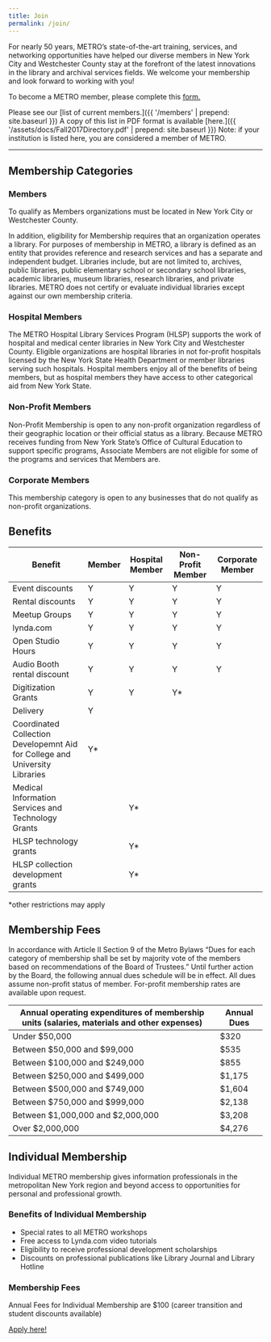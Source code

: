 ```yaml
---
title: Join
permalink: /join/
---
```


For nearly 50 years, METRO’s state-of-the-art training, services, and networking opportunities have helped our diverse members in New York City and Westchester County stay at the forefront of the latest innovations in the library and archival services fields. We welcome your membership and look forward to working with you!

To become a METRO member, please complete this <a href="https://www.google.com/url?q=https://docs.google.com/a/metro.org/forms/d/e/1FAIpQLScdl5-ktEFGNhXXEn4bAF54Blbu8wraOFRshnR42LSWpjwAMQ/viewform&sa=D&ust=1487006619450000&usg=AFQjCNFapEQ3uj1NJ24wWw9pPylQBsq2_Q" target="_blank">form.</a>

Please see our [list of current members.]({{ '/members' | prepend: site.baseurl }}) A copy of this list in PDF format is available [here.]({{ '/assets/docs/Fall2017Directory.pdf' | prepend: site.baseurl }}) Note: if your institution is listed here, you are considered a member of METRO.

<hr />

## Membership Categories

### Members

To qualify as Members organizations must be located in New York City or Westchester County. 

In addition, eligibility for Membership requires that an organization operates a library.  For purposes of membership in METRO, a library is defined as an entity that provides reference and research services and has a separate and independent budget. Libraries include, but are not limited to, archives, public libraries, public elementary school or secondary school libraries, academic libraries, museum libraries, research libraries, and private libraries. METRO does not certify or evaluate individual libraries except against our own membership criteria.

### Hospital Members

The METRO Hospital Library Services Program (HLSP) supports the work of hospital and medical center libraries in New York City and Westchester County. Eligible organizations are hospital libraries in not for-profit hospitals licensed by the New York State Health Department or member libraries serving such hospitals. Hospital members enjoy all of the benefits of being members, but as hospital members they have access to other categorical aid from New York State.

### Non-Profit Members

Non-Profit Membership is open to any non-profit organization regardless of their geographic location or their official status as a library. Because METRO receives funding from New York State’s Office of Cultural Education to support specific programs, Associate Members are not eligible for some of the programs and services that Members are.

### Corporate Members

This membership category is open to any businesses that do not qualify as non-profit organizations. 

## Benefits

| Benefit | Member  | Hospital Member | Non-Profit Member | Corporate Member  |
| ------- | ------- | ------- | ------- | ------- |
| Event discounts | Y | Y | Y | Y |
| Rental discounts | Y | Y | Y | Y |
| Meetup Groups | Y | Y | Y | Y |
| lynda.com | Y | Y | Y | Y |
| Open Studio Hours | Y | Y | Y | Y |
| Audio Booth rental discount | Y | Y | Y | Y |
| Digitization Grants | Y | Y | Y* |  |
| Delivery | Y |  |  |  |
| Coordinated Collection Developemnt Aid for College and University Libraries | Y* |  |  |  |
| Medical Information Services and Technology Grants |  | Y* |  |  |
| HLSP technology grants |  | Y* |  |  |
| HLSP collection development grants |  | Y* |  |  |

*other restrictions may apply

## Membership Fees

In accordance with Article II Section 9 of the Metro Bylaws “Dues for each category of membership shall be set by majority vote of the members based on recommendations of the Board of Trustees.” Until further action by the Board, the following annual dues schedule will be in effect. All dues assume non-profit status of member. For-profit membership rates are available upon request.

|  Annual operating expenditures of membership units (salaries, materials and other expenses)  |  Annual Dues                |
|  ------------------------------------------  |  ----------------------  |
|  Under $50,000  | $320            |
|  Between $50,000 and $99,000     | $535            |
|    Between $100,000 and $249,000     |  $855            |
|  Between $250,000 and $499,000     |  $1,175            |
|  Between $500,000 and $749,000    |  $1,604            |
|  Between $750,000 and $999,000      |  $2,138            |
|  Between $1,000,000 and $2,000,000 |  $3,208            |
|   Over $2,000,000                  |  $4,276            |


## Individual Membership

Individual METRO membership gives information professionals in the metropolitan New York region and beyond access to opportunities for personal and professional growth. 

### Benefits of Individual Membership

* Special rates to all METRO workshops
* Free access to Lynda.com video tutorials
* Eligibility to receive professional development scholarships
* Discounts on professional publications like Library Journal and Library Hotline

### Membership Fees

Annual Fees for Individual Membership are $100 (career transition and student discounts available)

[Apply here!](https://airtable.com/shrNVjX2itMUwJwmX)

